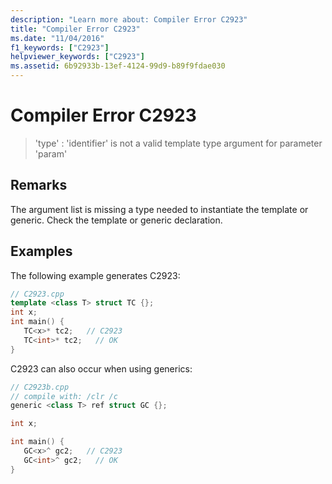 ```yaml
---
description: "Learn more about: Compiler Error C2923"
title: "Compiler Error C2923"
ms.date: "11/04/2016"
f1_keywords: ["C2923"]
helpviewer_keywords: ["C2923"]
ms.assetid: 6b92933b-13ef-4124-99d9-b89f9fdae030
---
```

# Compiler Error C2923

> 'type' : 'identifier' is not a valid template type argument for parameter 'param'

## Remarks

The argument list is missing a type needed to instantiate the template or generic. Check the template or generic declaration.

## Examples

The following example generates C2923:

```cpp
// C2923.cpp
template <class T> struct TC {};
int x;
int main() {
   TC<x>* tc2;   // C2923
   TC<int>* tc2;   // OK
}
```

C2923 can also occur when using generics:

```cpp
// C2923b.cpp
// compile with: /clr /c
generic <class T> ref struct GC {};

int x;

int main() {
   GC<x>^ gc2;   // C2923
   GC<int>^ gc2;   // OK
}
```

